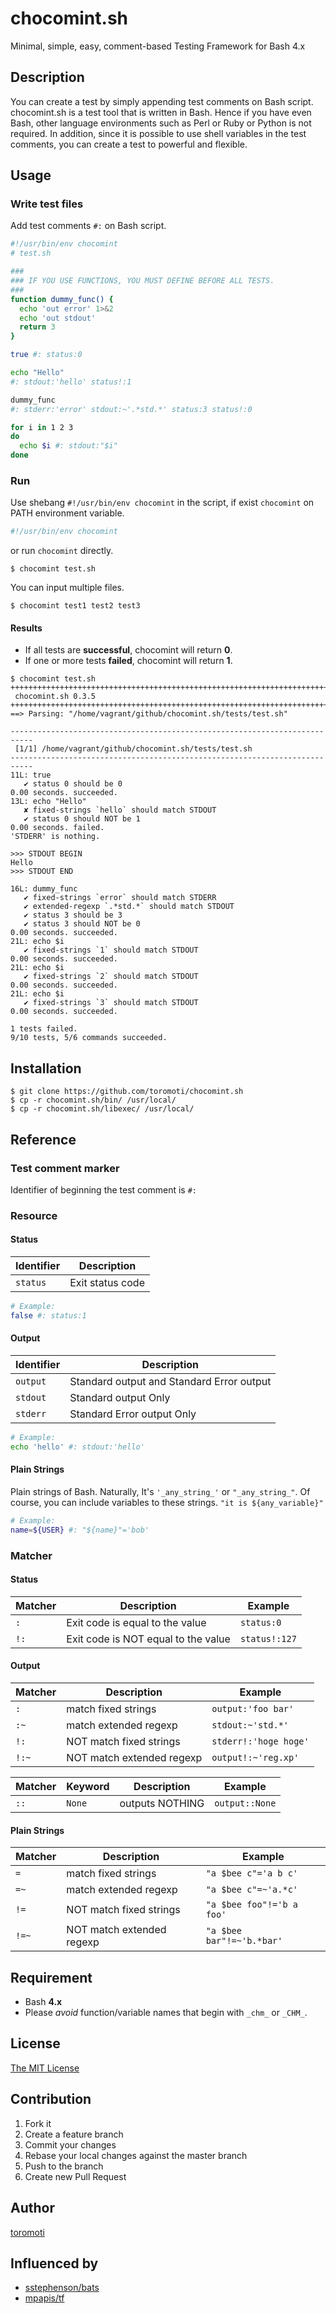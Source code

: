 # chocomint.sh

Minimal, simple, easy, comment-based Testing Framework for Bash 4.x

## Description

You can create a test by simply appending test comments on Bash script.
chocomint.sh is a test tool that is written in Bash.
Hence if you have even Bash, other language environments such as Perl or
Ruby or Python is not required. In addition, since it is possible to use shell
variables in the test comments, you can create a test to powerful and flexible.

## Usage

### Write test files

Add test comments `#:` on Bash script.

``` bash
#!/usr/bin/env chocomint
# test.sh

###
### IF YOU USE FUNCTIONS, YOU MUST DEFINE BEFORE ALL TESTS.
###
function dummy_func() {
  echo 'out error' 1>&2
  echo 'out stdout'
  return 3
}

true #: status:0

echo "Hello"
#: stdout:'hello' status!:1

dummy_func
#: stderr:'error' stdout:~'.*std.*' status:3 status!:0

for i in 1 2 3
do
  echo $i #: stdout:"$i"
done
```

### Run

Use shebang `#!/usr/bin/env chocomint` in the script,
if exist `chocomint` on PATH environment variable.

``` bash
#!/usr/bin/env chocomint
```

or run `chocomint` directly.

```
$ chocomint test.sh
```

You can input multiple files.

```
$ chocomint test1 test2 test3
```

#### Results

- If all tests are __successful__, chocomint will return __0__.
- If one or more tests __failed__, chocomint will return __1__.

```
$ chocomint test.sh
+++++++++++++++++++++++++++++++++++++++++++++++++++++++++++++++++++++++++++
 chocomint.sh 0.3.5
+++++++++++++++++++++++++++++++++++++++++++++++++++++++++++++++++++++++++++
==> Parsing: "/home/vagrant/github/chocomint.sh/tests/test.sh"

---------------------------------------------------------------------------
 [1/1] /home/vagrant/github/chocomint.sh/tests/test.sh
---------------------------------------------------------------------------
11L: true
   ✔ status 0 should be 0
0.00 seconds. succeeded.
13L: echo "Hello"
   ✘ fixed-strings `hello` should match STDOUT
   ✔ status 0 should NOT be 1
0.00 seconds. failed.
'STDERR' is nothing.

>>> STDOUT BEGIN
Hello
>>> STDOUT END

16L: dummy_func
   ✔ fixed-strings `error` should match STDERR
   ✔ extended-regexp `.*std.*` should match STDOUT
   ✔ status 3 should be 3
   ✔ status 3 should NOT be 0
0.00 seconds. succeeded.
21L: echo $i
   ✔ fixed-strings `1` should match STDOUT
0.00 seconds. succeeded.
21L: echo $i
   ✔ fixed-strings `2` should match STDOUT
0.00 seconds. succeeded.
21L: echo $i
   ✔ fixed-strings `3` should match STDOUT
0.00 seconds. succeeded.

1 tests failed.
9/10 tests, 5/6 commands succeeded.
```

## Installation

```
$ git clone https://github.com/toromoti/chocomint.sh
$ cp -r chocomint.sh/bin/ /usr/local/
$ cp -r chocomint.sh/libexec/ /usr/local/
```

## Reference

### Test comment marker

Identifier of beginning the test comment is `#:`

### Resource

#### Status

| Identifier | Description
|------------|-------------
| `status`   | Exit status code

``` bash
# Example:
false #: status:1
```

#### Output

| Identifier | Description
|------------|-------------
| `output`   | Standard output and Standard Error output
| `stdout`   | Standard output Only
| `stderr`   | Standard Error output Only

``` bash
# Example:
echo 'hello' #: stdout:'hello'
```

#### Plain Strings

Plain strings of Bash. Naturally, It's `'_any_string_'` or `"_any_string_"`. Of course, you can include variables to these strings. `"it is ${any_variable}"`

``` bash
# Example:
name=${USER} #: "${name}"='bob'
```

### Matcher

#### Status

| Matcher | Description                         | Example                   |
|---------|-------------------------------------|---------------------------|
| `:`     | Exit code is equal to the value     | `status:0`                |
| `!:`    | Exit code is NOT equal to the value | `status!:127`             |

#### Output

| Matcher  | Description                         | Example                   |
|----------|-------------------------------------|---------------------------|
| `:`      | match fixed strings                 | `output:'foo bar'`
| `:~`     | match extended regexp               | `stdout:~'std.*'`
| `!:`     | NOT match fixed strings             | `stderr!:'hoge hoge'`
| `!:~`    | NOT match extended regexp           | `output!:~'reg.xp'`

| Matcher  | Keyword | Description     | Example         |
|----------|---------|-----------------|-----------------|
| `::`     | `None`  | outputs NOTHING | `output::None`

#### Plain Strings

| Matcher | Description                         | Example                   |
|---------|-------------------------------------|---------------------------|
| `=`     | match fixed strings                 | `"a $bee c"='a b c'`
| `=~`    | match extended regexp               | `"a $bee c"=~'a.*c'`
| `!=`    | NOT match fixed strings             | `"a $bee foo"!='b a foo'`
| `!=~`   | NOT match extended regexp           | `"a $bee bar"!=~'b.*bar'`

## Requirement

- Bash __4.x__
- Please _avoid_ function/variable names that begin with `_chm_` or `_CHM_`.

## License

[The MIT License](http://opensource.org/licenses/MIT)

## Contribution

1. Fork it
2. Create a feature branch
3. Commit your changes
4. Rebase your local changes against the master branch
5. Push to the branch
6. Create new Pull Request

## Author

[toromoti](https://github.com/toromoti)

## Influenced by

- [sstephenson/bats](https://github.com/sstephenson/bats)
- [mpapis/tf](https://github.com/mpapis/tf)
